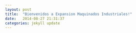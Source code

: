 ```yaml
---
layout: post
title:  "Bienvenidos a Expansion Maquinados Industriales!"
date:   2014-08-27 21:31:37
categories: jekyll update
---
```

